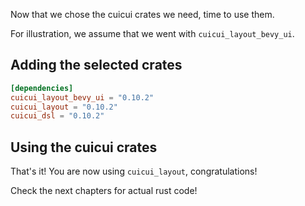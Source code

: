 Now that we chose the cuicui crates we need, time to use them.

For illustration, we assume that we went with `cuicui_layout_bevy_ui`.

## Adding the selected crates

```toml
[dependencies]
cuicui_layout_bevy_ui = "0.10.2"
cuicui_layout = "0.10.2"
cuicui_dsl = "0.10.2"
```

## Using the cuicui crates

That's it! You are now using `cuicui_layout`, congratulations!

Check the next chapters for actual rust code!
